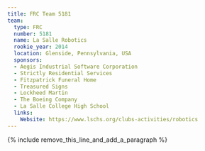 ```yaml
---
title: FRC Team 5181
team:
  type: FRC
  number: 5181
  name: La Salle Robotics
  rookie_year: 2014
  location: Glenside, Pennsylvania, USA
  sponsors:
  - Aegis Industrial Software Corporation
  - Strictly Residential Services
  - Fitzpatrick Funeral Home
  - Treasured Signs
  - Lockheed Martin
  - The Boeing Company
  - La Salle College High School
  links:
    Website: https://www.lschs.org/clubs-activities/robotics
---
```


{% include remove_this_line_and_add_a_paragraph %}